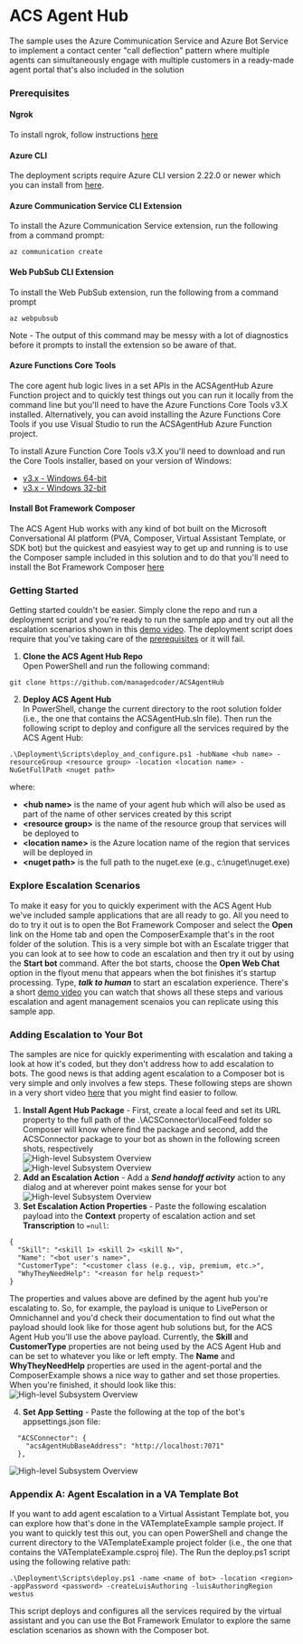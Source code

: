 # ACS Agent Hub
The sample uses the Azure Communication Service and Azure Bot Service to implement a
contact center "call deflection" pattern where multiple agents can simultaneously engage 
with multiple customers in a ready-made agent portal that's also included in the solution

### <a name="Prerequisites"></a>Prerequisites

#### Ngrok
To install ngrok, follow instructions [here](https://ngrok.com/download)

#### Azure CLI
The deployment scripts require Azure CLI version 2.22.0 or newer which you can install from [here](
https://docs.microsoft.com/en-us/cli/azure/install-azure-cli-windows?tabs=azure-cli).

#### Azure Communication Service CLI Extension

To install the Azure Communication Service extension, run the following from a command prompt:
```
az communication create
```
#### Web PubSub CLI Extension
To install the Web PubSub extension, run the following from a command prompt
```
az webpubsub
```
Note - The output of this command may be messy with a lot of diagnostics before it prompts to
install the extension so be aware of that.

#### Azure Functions Core Tools
The core agent hub logic lives in a set APIs in the ACSAgentHub Azure Function project and to quickly
test things out you can run it locally from the command line but you'll need to have the Azure 
Functions Core Tools v3.X installed.  Alternatively, you can avoid installing the Azure Functions Core
Tools if you use Visual Studio to run the ACSAgentHub Azure Function project.

To install Azure Function Core Tools v3.X you'll need to download and run the Core Tools installer, based on your version of Windows:

* [v3.x - Windows 64-bit](https://go.microsoft.com/fwlink/?linkid=2135274)
* [v3.x - Windows 32-bit](https://go.microsoft.com/fwlink/?linkid=2135275)

#### Install Bot Framework Composer
The ACS Agent Hub works with any kind of bot built on the Microsoft Conversational AI platform (PVA, Composer, 
Virtual Assistant Template, or SDK bot) but the quickest and easyiest way to get up and running is to use the
Composer sample included in this solution and to do that you'll need to install the Bot Framework Composer
[here](https://docs.microsoft.com/en-us/composer/install-composer?tabs=windows)

### <a name="GettingStarted"></a>Getting Started

Getting started couldn't be easier.  Simply clone the repo and run a deployment script and you're ready
to run the sample app and try out all the escalation scenarios shown in this [demo video](http://add-demo-here).
The deployment script does require that you've taking care of the [prerequisites](#Prerequisites) or it will fail.

1) **Clone the ACS Agent Hub Repo**  
Open PowerShell and run the following command:
```
git clone https://github.com/managedcoder/ACSAgentHub
```
2) **Deploy ACS Agent Hub**  
In PowerShell, change the current directory to the root solution folder (i.e., the one
that contains the ACSAgentHub.sln file). Then run the following script to deploy and
configure all the services required by the ACS Agent Hub:
```
.\Deployment\Scripts\deploy_and_configure.ps1 -hubName <hub name> -resourceGroup <resource group> -location <location name> -NuGetFullPath <nuget path>
```
where:
- **\<hub name>** is the name of your agent hub which will also be used as part of the name of
other services created by this script
- **\<resource group>** is the name of the resource group that services will be deployed to
- **\<location name>** is the Azure location name of the region that services will be deployed in
- **\<nuget path>** is the full path to the nuget.exe (e.g., c:\nuget\nuget.exe)

### <a name="ExploreEscalationScenarios"></a>Explore Escalation Scenarios
To make it easy for you to quickly experiment with the ACS Agent Hub we've included sample applications that are all
ready to go.  All you need to do to try it out is to open the Bot Framework Composer and select the **Open** link on
the Home tab and open the ComposerExample that's in the root folder of the solution. This is a very simple bot with 
an Escalate trigger that you can look at to see how to code an escalation and then try it out by using the 
**Start bot** command.  After the bot starts, choose the **Open Web Chat** option in the flyout menu that appears
when the bot finishes it's startup processing.  Type, _**talk to human**_ to start an escalation experience.  There's
a short [demo video](http://add-demo-here) you can watch that shows all these steps and various escalation and agent
management scenaios you can replicate using this sample app.

### <a name="AddingEscalationToYourBot"></a>Adding Escalation to Your Bot
The samples are nice for quickly experimenting with escalation and taking a look at how it's coded, but they don't 
address how to add escalation to bots.  The good news is that adding agent escalation to a Composer bot is very 
simple and only involves a few steps.  These following steps are shown in a very short video [here](http://adding-escalation-=video)
that you might find easier to follow.
1) **Install Agent Hub Package** - First, create a local feed and set its URL property to the full path of the
.\ACSConnector\localFeed folder so Composer will know where find the package and second, add the ACSConnector package
to your bot as shown in the following screen shots, respectively<br>
![High-level Subsystem Overview](doc/CreatingLocalFeed.png)<br>
![High-level Subsystem Overview](doc/InstallingACSConnector.png)
2) **Add an Escalation Action** - Add a _**Send handoff activity**_ action to any dialog and at wherever point makes
sense for your bot<br> 
![High-level Subsystem Overview](doc/EscalateAction.png)
3) **Set Escalation Action Properties** - Paste the following escalation payload into the **Context** property of escalation action and set **Transcription**
to ```=null```:<br>
```
{
  "Skill": "<skill 1> <skill 2> <skill N>",
  "Name": "<bot user's name>",
  "CustomerType": "<customer class (e.g., vip, premium, etc.>",
  "WhyTheyNeedHelp": "<reason for help request>"
}
```
The properties and values above are defined by the agent hub you're escalating to.  So, for example, the payload
is unique to LivePerson or Omnichannel and you'd check their documentation to find out what the payload should
look like for those agent hub solutions but, for the ACS Agent Hub you'll use the above payload.  Currently, 
the **Skill** and **CustomerType** properties are not being used by the ACS Agent Hub and can be set to whatever
you like or left empty.  The **Name** and **WhyTheyNeedHelp** properties are used in the agent-portal and the 
ComposerExample shows a nice way to gather and set those properties.  When you're finished, it should look like
this:<br>
![High-level Subsystem Overview](doc/EscalationProperties.png)

4) **Set App Setting** - Paste the following at the top of the bot's appsettings.json file:<br>
```
  "ACSConnector": {
    "acsAgentHubBaseAddress": "http://localhost:7071"
  },
```
![High-level Subsystem Overview](doc/AppSettings.png)

### <a name="AddingAgentEscalationToNewOrExistingBot"></a>Appendix A: Agent Escalation in a VA Template Bot
If you want to add agent escalation to a Virtual Assistant Template bot, you can explore
how that's done in the VATemplateExample sample project.  If you want to quickly test this
out, you can open PowerShell and change the current directory to the VATemplateExample 
project folder (i.e., the one that contains the VATemplateExample.csproj file).  The Run
the deploy.ps1 script using the following relative path:
```
.\Deployment\Scripts\deploy.ps1 -name <name of bot> -location <region> -appPassword <password> -createLuisAuthoring -luisAuthoringRegion westus
```
This script deploys and configures all the services required by the virtual assistant and you can use the
Bot Framework Emulator to explore the same esclation scenarios as shown with the Composer bot.